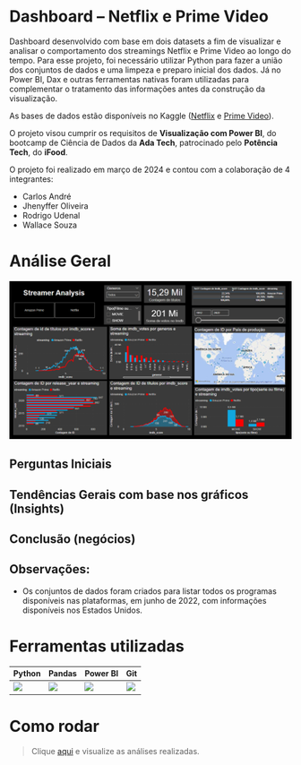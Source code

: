# Dashboard – Netflix e Prime Video

﻿Dashboard desenvolvido com base em dois datasets a fim de visualizar e analisar o comportamento dos streamings Netflix e Prime Video ao longo do tempo. Para esse projeto, foi necessário utilizar Python para fazer a união dos conjuntos de dados e uma limpeza e preparo inicial dos dados. Já no Power BI, Dax e outras ferramentas nativas foram utilizadas para complementar o tratamento das informações antes da construção da visualização.
 
As bases de dados estão disponíveis no Kaggle ([Netflix](https://www.kaggle.com/datasets/victorsoeiro/netflix-tv-shows-and-movies?select=titles.csv) e [Prime Video](https://www.kaggle.com/datasets/victorsoeiro/amazon-prime-tv-shows-and-movies?select=titles.csv)).

O projeto visou cumprir os requisitos de **Visualização com Power BI**, do bootcamp de Ciência de Dados da **Ada Tech**, patrocinado pelo **Potência Tech**, do **iFood**. 

O projeto foi realizado em março de 2024 e contou com a colaboração de 4 integrantes:
* Carlos André
* Jhenyffer Oliveira
* Rodrigo Udenal
* Wallace Souza

# Análise Geral
![Gráfico 1](graficos/1.png)


## Perguntas Iniciais


## Tendências Gerais com base nos gráficos (Insights)


## Conclusão (negócios)



## Observações:
+ Os conjuntos de dados foram criados para listar todos os programas disponíveis nas plataformas, em junho de 2022, com informações disponíveis nos Estados Unidos.


# Ferramentas utilizadas

| Python | Pandas | Power BI | Git | 
| ------ | ------ | -------- | --- | 
| <img src="https://s3.dualstack.us-east-2.amazonaws.com/pythondotorg-assets/media/files/python-logo-only.svg" width="100"> | <img src="https://upload.wikimedia.org/wikipedia/commons/e/ed/Pandas_logo.svg" width="180"> | <img src="https://upload.wikimedia.org/wikipedia/commons/c/cf/New_Power_BI_Logo.svg" width="110"> | <img src="https://git-scm.com/images/logos/downloads/Git-Icon-1788C.svg" width="100"> |

# Como rodar

> Clique [aqui](https://github.com/JhenyfferOliveira/Projeto-PowerBI-Ada/blob/main/dataset.ipynb) e visualize as análises realizadas.
